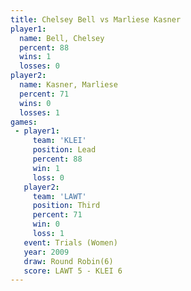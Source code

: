 ```yaml
---
title: Chelsey Bell vs Marliese Kasner
player1:                
  name: Bell, Chelsey   
  percent: 88           
  wins: 1               
  losses: 0             
player2:                
  name: Kasner, Marliese
  percent: 71           
  wins: 0               
  losses: 1             
games:
 - player1:        
     team: 'KLEI'  
     position: Lead
     percent: 88   
     win: 1        
     loss: 0       
   player2:         
     team: 'LAWT'   
     position: Third
     percent: 71    
     win: 0         
     loss: 1        
   event: Trials (Women) 
   year: 2009            
   draw: Round Robin(6)  
   score: LAWT 5 - KLEI 6
---
```

